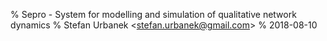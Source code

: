% Sepro - System for modelling and simulation of qualitative network dynamics
% Stefan Urbanek \<stefan.urbanek@gmail.com\>
% 2018-08-10
<!-- 
This is the Latex-heavy title page. 
People outside UCL may want to remove the header logo 
and add the centred logo

\begin{titlepage}
    \begin{center}

    % Delete the following line
    % to remove the UCL header logo
        
        \vspace*{2.5cm}
        
        \huge
        Sepro
        
        \vspace{1.5cm}
        
        \Large
        Stefan Urbanek

        \vspace{1.5cm}

        \normalsize
        System and language for simultion of conceptual network
        
        \vfill
        
        % \normalsize
        % Supervised by:\\
        % Professor ...\\

        \vspace{0.8cm}

        \normalsize
        January 2018

		% Except where otherwise noted, content in this thesis is licensed
		% under a Creative Commons Attribution 4.0 License
		% (http://creativecommons.org/licenses/by/4.0), which permits unrestricted use,
		% distribution, and reproduction in any medium, provided the original work is
		% properly cited. Copyright 2015,Tom Pollard.

    \end{center}
\end{titlepage}

\hypersetup{linkcolor=black}
\setcounter{tocdepth}{2}
\tableofcontents

\newpage

-->
